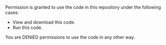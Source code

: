 Permission is granted to use the code in this repository under the following cases:  

* View and download this code.
* Run this code.


You are DENIED permissions to use the code in any other way.